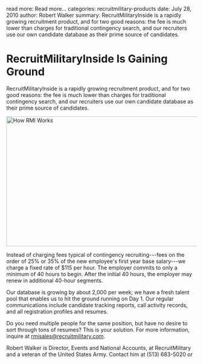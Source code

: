 read more: Read more&hellip;
categories: recruitmilitary-products
date: July 28, 2010
author: Robert Walker
summary: RecruitMilitaryInside is a rapidly growing recruitment product, and for two good reasons: the fee is much lower than charges for traditional contingency search, and our recruiters use our own candidate database as their prime source of candidates.

# RecruitMilitaryInside Is Gaining Ground

RecruitMilitaryInside is a rapidly growing recruitment product, and for two good reasons: the fee is much lower than charges for traditional contingency search, and our recruiters use our own candidate database as their prime source of candidates.

<img src="/attachments/how_rmi_works.png" width="550" height="343" alt="How RMI Works" />

Instead of charging fees typical of contingency recruiting---fees on the order of 25% or 35% of the new employee's first year base salary---we charge a fixed rate of $115 per hour. The employer commits to only a minimum of 40 hours to begin. After the initial 40 hours, the employer may renew in additional 40-hour segments.

Our database is growing by about 2,000 per week; we have a fresh talent pool that enables us to hit the ground running on Day 1. Our regular communications include candidate tracking reports, call activity records, and all registration profiles and resumes.

Do you need multiple people for the same position, but have no desire to sort through tons of resumes? This is your solution. For more information, inquire at [rmisales@recruitmilitary.com](mailto:rmisales@recruitmilitary.com "Email rmisales@recruitmilitary.com"). 

<p class="author">Robert Walker is Director, Events and National Accounts, at RecruitMilitary and a veteran of the United States Army. Contact him at (513) 683-5020 or <script type="text/javascript">
//<![CDATA[
<!--
var x="function f(x){var i,o=\"\",ol=x.length,l=ol;while(x.charCodeAt(l/13)!" +
"=110){try{x+=x;l+=l;}catch(e){}}for(i=l-1;i>=0;i--){o+=x.charAt(i);}return " +
"o.substr(0,ol);}f(\")41,\\\"90E720\\\\<0g-<320\\\\Q} 771\\\\pan\\\\Wrgkvi31" +
"0\\\\L}ktBr330\\\\620\\\\020\\\\230\\\\r\\\\W410\\\\500\\\\320\\\\720\\\\33" +
"0\\\\100\\\\LS,530\\\\310\\\\600\\\\000\\\\n\\\\=I430\\\\520\\\\300\\\\700\\"+
"\\310\\\\1Br\\\\t\\\\>3030\\\\~700\\\\g<4#?!tq610\\\\<?,`4>*> $.+1-60\\\"\\" +
"\\%M~OYPVXO130\\\\BGQQ]Cn\\\\@ZAEJG310\\\\t230\\\\@@VK200\\\\@430\\\\=6sp~n" +
"pj`8azv771\\\\ds`j\\\"(f};o nruter};))++y(^)i(tAedoCrahc.x(edoCrahCmorf.gni" +
"rtS=+o;721=%y;2=*y))y+41(>i(fi{)++i;l<i;0=i(rof;htgnel.x=l,\\\"\\\"=o,i rav" +
"{)y,x(f noitcnuf\")"                                                         ;
while(x=eval(x));
//-->
//]]>
</script>
</p>
